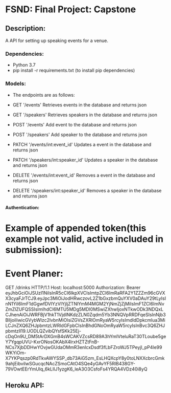 # FSND: Final Project: Capstone 

## Description: 
A API for setting up speaking events for a venue.

### Dependencies:
- Python 3.7
- pip install -r requirements.txt (to install pip dependencies)

### Models:
- The endpoints are as follows: 

- GET '/events'
    Retrieves events in the database and returns json

- GET '/speakers'
    Retrieves speakers in the database and returns json

- POST '/events'
    Add event to the database and returns json

- POST '/speakers'
    Add speaker to the database and returns json

- PATCH '/events/int:event_id' 
    Updates a event in the database and returns json

- PATCH '/speakers/int:speaker_id'
    Updates a speaker in the database and returns json

- DELETE '/events/int:event_id'
    Removes a event in the database and returns json

- DELETE '/speakers/int:speaker_id'
    Removes a speaker in the database and returns json

#### Authentication:

# Example of appended token(this example not valid, active included in submission):
 
# Event Planer: 
GET /drinks HTTP/1.1
Host: localhost:5000
Authorization: Bearer eyJhbGciOiJSUzI1NiIsInR5cCI6IkpXVCIsImtpZCI6ImRaRFA2Y1ZZZm96cGVXX3cyaFJrTCJ9.eyJpc3MiOiJodHRwczovL2Z1bGxzbmQuYXV0aDAuY29tLyIsInN1YiI6ImF1dGgwfDVlYzVlYjljZTNlYmM4MGM2YjNmZjZjMiIsImF1ZCI6ImNvZmZlZUFQSSIsImlhdCI6MTU5MDg5MDI0MSwiZXhwIjoxNTkwODk3NDQxLCJhenAiOiJWRFBjV1hkT1VjdlNKdzZLN0Zqdm5Yb3NNQVpRRDFqeSIsInNjb3BlIjoiIiwicGVybWlzc2lvbnMiOlsiZGVsZXRlOmRyaW5rcyIsImdldDpkcmlua3MiLCJnZXQ6ZHJpbmtzLWRldGFpbCIsInBhdGNoOmRyaW5rcyIsInBvc3Q6ZHJpbmtzIl19.UODLQZvibQYsfSKk25Ej-cDqOn9U_DM5tArDXGmB4sWCAKVZcsRD89A3hYmIVteluRaT30TLoube5geY7YgqpUVU-KxrONosOKAbX4lrxHZTZtFnB-NCs7XjbDDHwYOvjwGUdaOMmR3enlcxDsdf3fLbFZroWJ5TPeyjl_pP4le99WKYiOm-X7YKPqszp0RdTkvAWYSSP_db73AiG5zm_EsLHQXcpY8y0toLNXXcbrcGmk9ahjEibvilwSGucqcNAcZSmoCAtO4SQe4yGAvYF5RlB438GY-79VOwtEErYmUlq_6kLlIJ1yzgK6_leA3O3CsfoFs4YRQA4VDz40i8yQ

## Heroku API:

